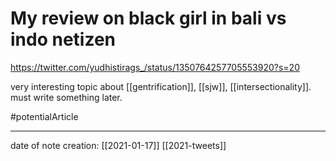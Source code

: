 # My review on black girl in bali vs indo netizen
https://twitter.com/yudhistirags_/status/1350764257705553920?s=20

very interesting topic about [[gentrification]], [[sjw]], [[intersectionality]]. must write something later.

#potentialArticle 
___
date of note creation: [[2021-01-17]]
[[2021-tweets]]

